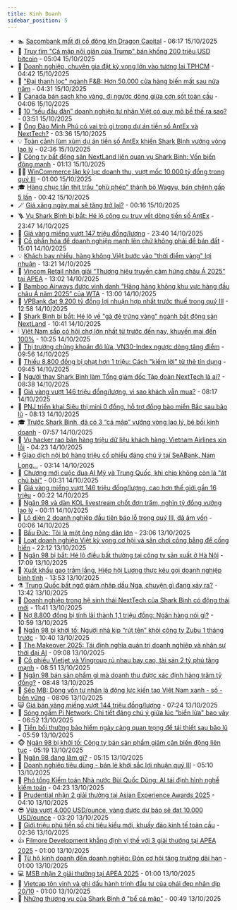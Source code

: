 ```yaml
---
title: Kinh Doanh
sidebar_position: 5
---
```


<!-- dantri-kinh-doanh:START -->
- 🏊 [Sacombank mất đi cổ đông lớn Dragon Capital](https://dantri.com.vn/kinh-doanh/sacombank-mat-di-co-dong-lon-dragon-capital-20251015125101903.htm) - 06:17 15/10/2025
- 🦆 [Truy tìm &quot;Cá mập nội gián của Trump&quot; bán khống 200 triệu USD bitcoin](https://dantri.com.vn/kinh-doanh/truy-tim-ca-map-noi-gian-cua-trump-ban-khong-200-trieu-usd-bitcoin-20251015003613757.htm) - 05:04 15/10/2025
- 🦄 [Doanh nghiệp, chuyên gia đặt kỳ vọng lớn vào tương lai TPHCM](https://dantri.com.vn/kinh-doanh/doanh-nghiep-chuyen-gia-dat-ky-vong-lon-vao-tuong-lai-tphcm-20251015111122894.htm) - 04:42 15/10/2025
- 🌝 [&quot;Đại thanh lọc&quot; ngành F&amp;B: Hơn 50.000 cửa hàng biến mất sau nửa năm](https://dantri.com.vn/kinh-doanh/dai-thanh-loc-nganh-fb-hon-50000-cua-hang-bien-mat-sau-nua-nam-20251015105159264.htm) - 04:31 15/10/2025
- 💃 [Canada bán sạch kho vàng, đi ngược dòng giữa cơn sốt toàn cầu](https://dantri.com.vn/kinh-doanh/canada-ban-sach-kho-vang-di-nguoc-dong-giua-con-sot-toan-cau-20251015085406534.htm) - 04:06 15/10/2025
- 🦏 [10 “sếu đầu đàn” doanh nghiệp tư nhân Việt có quy mô bề thế ra sao?](https://dantri.com.vn/kinh-doanh/10-seu-dau-dan-doanh-nghiep-tu-nhan-viet-co-quy-mo-be-the-ra-sao-20251015004236739.htm) - 03:51 15/10/2025
- 🦩 [Ông Đào Minh Phú có vai trò gì trong dự án tiền số AntEx và NextTech?](https://dantri.com.vn/kinh-doanh/ong-dao-minh-phu-co-vai-tro-gi-trong-du-an-tien-so-antex-va-nexttech-20251015094032412.htm) - 03:36 15/10/2025
- 💡 [Toàn cảnh lùm xùm dự án tiền số AntEx khiến Shark Bình vướng vòng lao lý](https://dantri.com.vn/kinh-doanh/toan-canh-lum-xum-du-an-tien-so-antex-khien-shark-binh-vuong-vong-lao-ly-20251015011625899.htm) - 02:36 15/10/2025
- 🌊 [Công ty bất động sản NextLand liên quan vụ Shark Bình: Vốn biến động mạnh](https://dantri.com.vn/kinh-doanh/cong-ty-bat-dong-san-nextland-lien-quan-vu-shark-binh-von-bien-dong-manh-20251014170158870.htm) - 01:13 15/10/2025
- 🧑‍💻 [WinCommerce lập kỷ lục doanh thu, vượt mốc 10.000 tỷ đồng trong quý III](https://dantri.com.vn/kinh-doanh/wincommerce-lap-ky-luc-doanh-thu-vuot-moc-10000-ty-dong-trong-quy-iii-20251014181957098.htm) - 01:00 15/10/2025
- 🎓 [Hàng chục tấn thịt trâu &quot;phù phép&quot; thành bò Wagyu, bán chênh gấp 5 lần](https://dantri.com.vn/kinh-doanh/hang-chuc-tan-thit-trau-phu-phep-thanh-bo-wagyu-ban-chenh-gap-5-lan-20251015013739235.htm) - 00:42 15/10/2025
- 🪄 [Giá xăng ngày mai sẽ tăng trở lại?](https://dantri.com.vn/kinh-doanh/gia-xang-ngay-mai-se-tang-tro-lai-20251015015316865.htm) - 00:16 15/10/2025
- 🪜 [Vụ Shark Bình bị bắt: Hé lộ công cụ truy vết dòng tiền số AntEx](https://dantri.com.vn/kinh-doanh/vu-shark-binh-bi-bat-he-lo-cong-cu-truy-vet-dong-tien-so-antex-20251015020018285.htm) - 23:47 14/10/2025
- 🦄 [Giá vàng miếng vượt 147 triệu đồng/lượng](https://dantri.com.vn/kinh-doanh/gia-vang-mieng-vuot-147-trieu-dongluong-20251015012636811.htm) - 23:40 14/10/2025
- 💯 [Cổ phần hóa để doanh nghiệp mạnh lên chứ không phải để bán đất](https://dantri.com.vn/kinh-doanh/co-phan-hoa-de-doanh-nghiep-manh-len-chu-khong-phai-de-ban-dat-20251014201732737.htm) - 15:01 14/10/2025
- 💡 [Khách bay nhiều, hàng không Việt bước vào &quot;thời điểm vàng&quot; lợi nhuận](https://dantri.com.vn/kinh-doanh/khach-bay-nhieu-hang-khong-viet-buoc-vao-thoi-diem-vang-loi-nhuan-20251014193429800.htm) - 13:21 14/10/2025
- 🧰 [Vincom Retail nhận giải “Thương hiệu truyền cảm hứng châu Á 2025” tại APEA](https://dantri.com.vn/kinh-doanh/vincom-retail-nhan-giai-thuong-hieu-truyen-cam-hung-chau-a-2025-tai-apea-20251014195619811.htm) - 13:02 14/10/2025
- 🎊 [Bamboo Airways được vinh danh “Hãng hàng không khu vực hàng đầu châu Á năm 2025” của WTA](https://dantri.com.vn/kinh-doanh/bamboo-airways-duoc-vinh-danh-hang-hang-khong-khu-vuc-hang-dau-chau-a-nam-2025-cua-wta-20251014180937634.htm) - 13:00 14/10/2025
- 🔭 [VPBank đạt 9.200 tỷ đồng lợi nhuận hợp nhất trước thuế trong quý III](https://dantri.com.vn/kinh-doanh/vpbank-dat-9200-ty-dong-loi-nhuan-hop-nhat-truoc-thue-trong-quy-iii-20251014194432313.htm) - 12:58 14/10/2025
- 💼 [Shark Bình bị bắt: Hé lộ về &quot;gà đẻ trứng vàng&quot; ngành bất động sản NextLand](https://dantri.com.vn/kinh-doanh/shark-binh-bi-bat-he-lo-ve-ga-de-trung-vang-nganh-bat-dong-san-nextland-20251014163134618.htm) - 10:41 14/10/2025
- 🕯 [Việt Nam sắp có hội chợ lớn nhất từ trước đến nay, khuyến mại đến 100%](https://dantri.com.vn/kinh-doanh/viet-nam-sap-co-hoi-cho-lon-nhat-tu-truoc-den-nay-khuyen-mai-den-100-20251014163737489.htm) - 10:25 14/10/2025
- 🫣 [Thị trường chứng khoán đỏ lửa, VN30-Index ngược dòng tăng điểm](https://dantri.com.vn/kinh-doanh/thi-truong-chung-khoan-do-lua-vn30-index-nguoc-dong-tang-diem-20251014161531973.htm) - 09:56 14/10/2025
- 🤠 [Thiếu 8.800 đồng bị phạt hơn 1 triệu: Cách &quot;kiếm lời&quot; từ thẻ tín dụng](https://dantri.com.vn/kinh-doanh/thieu-8800-dong-bi-phat-hon-1-trieu-cach-kiem-loi-tu-the-tin-dung-20251013235031373.htm) - 09:45 14/10/2025
- 🌈 [Người thay Shark Bình làm Tổng giám đốc Tập đoàn NextTech là ai?](https://dantri.com.vn/kinh-doanh/nguoi-thay-shark-binh-lam-tong-giam-doc-tap-doan-nexttech-la-ai-20251014141921207.htm) - 08:38 14/10/2025
- 🦅 [Giá vàng vượt 146 triệu đồng/lượng, vì sao khách vẫn mua?](https://dantri.com.vn/kinh-doanh/gia-vang-vuot-146-trieu-dongluong-vi-sao-khach-van-mua-20251014002858016.htm) - 08:17 14/10/2025
- 🌁 [PNJ triển khai Siêu thị mini 0 đồng, hỗ trợ đồng bào miền Bắc sau bão lũ](https://dantri.com.vn/kinh-doanh/pnj-trien-khai-sieu-thi-mini-0-dong-ho-tro-dong-bao-mien-bac-sau-bao-lu-20251014150244769.htm) - 08:13 14/10/2025
- 🎓 [Trước Shark Bình, đã có 3 “cá mập” vướng vòng lao lý, bê bối kinh doanh](https://dantri.com.vn/kinh-doanh/truoc-shark-binh-da-co-3-ca-map-vuong-vong-lao-ly-be-boi-kinh-doanh-20251014141227280.htm) - 07:57 14/10/2025
- 📝 [Vụ hacker rao bán hàng triệu dữ liệu khách hàng: Vietnam Airlines xin lỗi](https://dantri.com.vn/kinh-doanh/vu-hacker-rao-ban-hang-trieu-du-lieu-khach-hang-vietnam-airlines-xin-loi-20251014110041987.htm) - 04:23 14/10/2025
- 🕴 [Giao dịch nội bộ hàng triệu cổ phiếu đáng chú ý tại SeABank, Nam Long...](https://dantri.com.vn/kinh-doanh/giao-dich-noi-bo-hang-trieu-co-phieu-dang-chu-y-tai-seabank-nam-long-20251013123132441.htm) - 03:14 14/10/2025
- 🧰 [Chương mới cuộc đua AI Mỹ và Trung Quốc, khi chip không còn là &quot;át chủ bài&quot;](https://dantri.com.vn/kinh-doanh/chuong-moi-cuoc-dua-ai-my-va-trung-quoc-khi-chip-khong-con-la-at-chu-bai-20251011134451966.htm) - 00:31 14/10/2025
- 🤖 [Giá vàng miếng vượt 146 triệu đồng/lượng, cao hơn thế giới gần 16 triệu](https://dantri.com.vn/kinh-doanh/gia-vang-mieng-vuot-146-trieu-dongluong-cao-hon-the-gioi-gan-16-trieu-20251014065213871.htm) - 00:22 14/10/2025
- 🤠 [Ngân 98 và dàn KOL livestream chốt đơn trăm, nghìn tỷ đồng vướng lao lý](https://dantri.com.vn/kinh-doanh/ngan-98-va-dan-kol-livestream-chot-don-tram-nghin-ty-dong-vuong-lao-ly-20251014000726501.htm) - 00:11 14/10/2025
- 🌮 [Lộ diện 2 doanh nghiệp đầu tiên báo lỗ trong quý III, đã âm vốn](https://dantri.com.vn/kinh-doanh/lo-dien-2-doanh-nghiep-dau-tien-bao-lo-trong-quy-iii-da-am-von-20251005152028053.htm) - 00:06 14/10/2025
- 🦄 [Bầu Đức: Tôi là một ông nông dân lớn](https://dantri.com.vn/kinh-doanh/bau-duc-toi-la-mot-ong-nong-dan-lon-20251012211920067.htm) - 23:06 13/10/2025
- 👺 [Loạt doanh nghiệp Việt kỳ vọng cơ hội và sân chơi công bằng để cống hiến](https://dantri.com.vn/kinh-doanh/loat-doanh-nghiep-viet-ky-vong-co-hoi-va-san-choi-cong-bang-de-cong-hien-20251013162945890.htm) - 22:12 13/10/2025
- 🤗 [Ngân 98 bị bắt: Hé lộ điều bất thường tại công ty sản xuất ở Hà Nội](https://dantri.com.vn/kinh-doanh/ngan-98-bi-bat-he-lo-dieu-bat-thuong-tai-cong-ty-san-xuat-o-ha-noi-20251013152348706.htm) - 17:09 13/10/2025
- 💪 [Xuất khẩu gạo trầm lắng, Hiệp hội Lương thực kêu gọi doanh nghiệp bình tĩnh](https://dantri.com.vn/kinh-doanh/xuat-khau-gao-tram-lang-hiep-hoi-luong-thuc-keu-goi-doanh-nghiep-binh-tinh-20251013184208967.htm) - 13:53 13/10/2025
- ⚗️ [Trung Quốc bất ngờ giảm nhập dầu Nga, chuyện gì đang xảy ra?](https://dantri.com.vn/kinh-doanh/trung-quoc-bat-ngo-giam-nhap-dau-nga-chuyen-gi-dang-xay-ra-20250923180324147.htm) - 13:42 13/10/2025
- 🧠 [Doanh nghiệp trong hệ sinh thái NextTech của Shark Bình có động thái mới](https://dantri.com.vn/kinh-doanh/doanh-nghiep-trong-he-sinh-thai-nexttech-cua-shark-binh-co-dong-thai-moi-20251009103140968.htm) - 11:41 13/10/2025
- 🗽 [Nợ 8.800 đồng bị tính lãi thành 1,1 triệu đồng: Ngân hàng nói gì?](https://dantri.com.vn/kinh-doanh/no-8800-dong-bi-tinh-lai-thanh-11-trieu-dong-ngan-hang-noi-gi-20251013170830365.htm) - 10:59 13/10/2025
- 🫣 [Ngân 98 bị khởi tố: Người nhà kịp “rút tên” khỏi công ty Zubu 1 tháng trước](https://dantri.com.vn/kinh-doanh/ngan-98-bi-khoi-to-nguoi-nha-kip-rut-ten-khoi-cong-ty-zubu-1-thang-truoc-20251013172103239.htm) - 10:40 13/10/2025
- 🫣 [The Makeover 2025: Tái định nghĩa quản trị doanh nghiệp và nhân sự thời đại AI](https://dantri.com.vn/kinh-doanh/the-makeover-2025-tai-dinh-nghia-quan-tri-doanh-nghiep-va-nhan-su-thoi-dai-ai-20251013155744654.htm) - 09:08 13/10/2025
- 🫣 [Cổ phiếu Vietjet và Vingroup rủ nhau bay cao, tài sản 2 tỷ phú tăng mạnh](https://dantri.com.vn/kinh-doanh/co-phieu-vietjet-va-vingroup-ru-nhau-bay-cao-tai-san-2-ty-phu-tang-manh-20251013154818151.htm) - 08:51 13/10/2025
- 💂 [Ngân 98 bán sản phẩm gì mà doanh thu được xác định hàng trăm tỷ đồng?](https://dantri.com.vn/kinh-doanh/ngan-98-ban-san-pham-gi-ma-doanh-thu-duoc-xac-dinh-hang-tram-ty-dong-20251013152711432.htm) - 08:48 13/10/2025
- 💫 [Sếp MB: Dòng vốn tư nhân là động lực kiến tạo Việt Nam xanh - số - bền vững](https://dantri.com.vn/kinh-doanh/sep-mb-dong-von-tu-nhan-la-dong-luc-kien-tao-viet-nam-xanh-so-ben-vung-20251012191911804.htm) - 08:06 13/10/2025
- 😺 [Giá bán vàng miếng vượt 144 triệu đồng/lượng](https://dantri.com.vn/kinh-doanh/gia-ban-vang-mieng-vuot-144-trieu-dongluong-20251013002856250.htm) - 07:24 13/10/2025
- 🦆 [Sóng ngầm Pi Network: Chi tiết đáng chú ý giữa lúc &quot;biển lửa&quot; bao vây](https://dantri.com.vn/kinh-doanh/song-ngam-pi-network-chi-tiet-dang-chu-y-giua-luc-bien-lua-bao-vay-20251012230900553.htm) - 06:52 13/10/2025
- 👀 [Tiền bồi thường bảo hiểm ngày càng quan trọng để tái thiết sau bão lũ](https://dantri.com.vn/kinh-doanh/tien-boi-thuong-bao-hiem-ngay-cang-quan-trong-de-tai-thiet-sau-bao-lu-20251012230717777.htm) - 05:59 13/10/2025
- 🐵 [Ngân 98 bị khởi tố: Công ty bán sản phẩm giảm cân biến động liên tục](https://dantri.com.vn/kinh-doanh/ngan-98-bi-khoi-to-cong-ty-ban-san-pham-giam-can-bien-dong-lien-tuc-20251013115150244.htm) - 05:19 13/10/2025
- 🤖 [Ngân 98 đang làm gì?](https://dantri.com.vn/kinh-doanh/ngan-98-dang-lam-gi-20251013115859016.htm) - 05:15 13/10/2025
- 💂 [Doanh nghiệp tiêu dùng - bán lẻ khởi sắc lợi nhuận quý III](https://dantri.com.vn/kinh-doanh/doanh-nghiep-tieu-dung-ban-le-khoi-sac-loi-nhuan-quy-iii-20251013115058578.htm) - 05:10 13/10/2025
- 🦆 [Phó tổng Kiểm toán Nhà nước Bùi Quốc Dũng: AI tái định hình nghề kiểm toán](https://dantri.com.vn/kinh-doanh/pho-tong-kiem-toan-nha-nuoc-bui-quoc-dung-ai-tai-dinh-hinh-nghe-kiem-toan-20251013103016681.htm) - 04:23 13/10/2025
- 🦅 [Prudential nhận 2 giải thưởng tại Asian Experience Awards 2025](https://dantri.com.vn/kinh-doanh/prudential-nhan-2-giai-thuong-tai-asian-experience-awards-2025-20251013110738230.htm) - 04:10 13/10/2025
- 😎 [Vừa vượt 4.000 USD/ounce, vàng được dự báo sẽ đạt 10.000 USD/ounce](https://dantri.com.vn/kinh-doanh/vua-vuot-4000-usdounce-vang-duoc-du-bao-se-dat-10000-usdounce-20251013095333369.htm) - 03:20 13/10/2025
- 🐎 [Giới triệu phú tiền số chi tiêu kiểu mới, khuấy đảo kinh tế toàn cầu](https://dantri.com.vn/kinh-doanh/gioi-trieu-phu-tien-so-chi-tieu-kieu-moi-khuay-dao-kinh-te-toan-cau-20251011182558241.htm) - 02:36 13/10/2025
- 👍 [Filmore Development khẳng định vị thế với 3 giải thưởng tại APEA 2025](https://dantri.com.vn/kinh-doanh/filmore-development-khang-dinh-vi-the-voi-3-giai-thuong-tai-apea-2025-20251012145702497.htm) - 01:00 13/10/2025
- 🦒 [Từ hộ kinh doanh đến doanh nghiệp: Đón cơ hội tăng trưởng dài hạn](https://dantri.com.vn/kinh-doanh/tu-ho-kinh-doanh-den-doanh-nghiep-don-co-hoi-tang-truong-dai-han-20251012085949387.htm) - 01:00 13/10/2025
- 💻 [MSB nhận 2 giải thưởng tại APEA 2025](https://dantri.com.vn/kinh-doanh/msb-nhan-2-giai-thuong-tai-apea-2025-20251012085435095.htm) - 01:00 13/10/2025
- 👺 [Vietcap tôn vinh và ghi dấu hành trình đầu tư của phái đẹp nhân dịp 20/10](https://dantri.com.vn/kinh-doanh/vietcap-ton-vinh-va-ghi-dau-hanh-trinh-dau-tu-cua-phai-dep-nhan-dip-2010-20251008083505669.htm) - 01:00 13/10/2025
- 🧐 [Những thương vụ của Shark Bình ở &quot;bể cá mập&quot;](https://dantri.com.vn/kinh-doanh/nhung-thuong-vu-cua-shark-binh-o-be-ca-map-20251012155932774.htm) - 00:49 13/10/2025<!-- dantri-kinh-doanh:END -->

